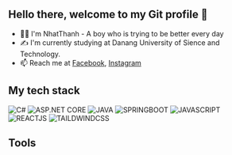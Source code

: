 ## Hello there, welcome to my Git profile 👋
- 👩‍💻 I'm NhatThanh - A boy who is trying to be better every day
- ✍ I'm currently studying at Danang University of Sience and Technology.
- 📫 Reach me at [Facebook](https://www.facebook.com/thanh.phamnhat.779), [Instagram](https://www.instagram.com/nhatthanh.04/)
## My tech stack
![C#](http://img.shields.io/badge/-C%23-239120?style=flat-square&logo=c-sharp&logoColor=ffffff)
![ASP.NET CORE](https://img.shields.io/badge/ASP.NET_Core-5C2D91?style=flat-square&logo=asp.net&logoColor=white)
![JAVA](https://img.shields.io/badge/Java-%23FC4C02)
![SPRINGBOOT](https://img.shields.io/badge/SpringBoot-%236DB33F)
![JAVASCRIPT](https://img.shields.io/badge/Javascript-%23F7DF1E)
![REACTJS](https://img.shields.io/badge/Reactjs-%2361DAFB)
![TAILDWINDCSS](https://img.shields.io/badge/Tailwindcss-%2306B6D4)
## Tools
